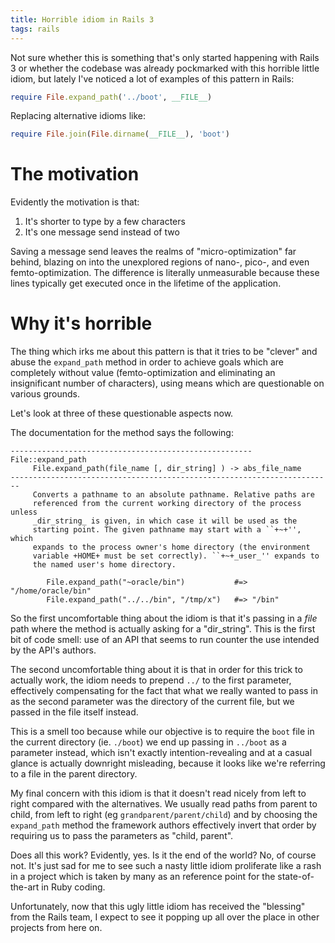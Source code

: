 ```yaml
---
title: Horrible idiom in Rails 3
tags: rails
---
```


Not sure whether this is something that's only started happening with Rails 3 or whether the codebase was already pockmarked with this horrible little idiom, but lately I've noticed a lot of examples of this pattern in Rails:

```ruby
require File.expand_path('../boot', __FILE__)
```

Replacing alternative idioms like:

```ruby
require File.join(File.dirname(__FILE__), 'boot')
```

# The motivation

Evidently the motivation is that:

1.  It's shorter to type by a few characters
2.  It's one message send instead of two

Saving a message send leaves the realms of "micro-optimization" far behind, blazing on into the unexplored regions of nano-, pico-, and even femto-optimization. The difference is literally unmeasurable because these lines typically get executed once in the lifetime of the application.

# Why it's horrible

The thing which irks me about this pattern is that it tries to be "clever" and abuse the `expand_path` method in order to achieve goals which are completely without value (femto-optimization and eliminating an insignificant number of characters), using means which are questionable on various grounds.

Let's look at three of these questionable aspects now.

The documentation for the method says the following:

    ------------------------------------------------------ File::expand_path
         File.expand_path(file_name [, dir_string] ) -> abs_file_name
    ------------------------------------------------------------------------
         Converts a pathname to an absolute pathname. Relative paths are
         referenced from the current working directory of the process unless
         _dir_string_ is given, in which case it will be used as the
         starting point. The given pathname may start with a ``+~+'', which
         expands to the process owner's home directory (the environment
         variable +HOME+ must be set correctly). ``+~+_user_'' expands to
         the named user's home directory.

            File.expand_path("~oracle/bin")           #=> "/home/oracle/bin"
            File.expand_path("../../bin", "/tmp/x")   #=> "/bin"

So the first uncomfortable thing about the idiom is that it's passing in a *file* path where the method is actually asking for a "dir\_string". This is the first bit of code smell: use of an API that seems to run counter the use intended by the API's authors.

The second uncomfortable thing about it is that in order for this trick to actually work, the idiom needs to prepend `../` to the first parameter, effectively compensating for the fact that what we really wanted to pass in as the second parameter was the directory of the current file, but we passed in the file itself instead.

This is a smell too because while our objective is to require the `boot` file in the current directory (ie. `./boot`) we end up passing in `../boot` as a parameter instead, which isn't exactly intention-revealing and at a casual glance is actually downright misleading, because it looks like we're referring to a file in the parent directory.

My final concern with this idiom is that it doesn't read nicely from left to right compared with the alternatives. We usually read paths from parent to child, from left to right (eg `grandparent/parent/child`) and by choosing the `expand_path` method the framework authors effectively invert that order by requiring us to pass the parameters as "child, parent".

Does all this work? Evidently, yes. Is it the end of the world? No, of course not. It's just sad for me to see such a nasty little idiom proliferate like a rash in a project which is taken by many as an reference point for the state-of-the-art in Ruby coding.

Unfortunately, now that this ugly little idiom has received the "blessing" from the Rails team, I expect to see it popping up all over the place in other projects from here on.
